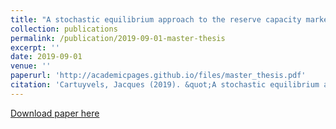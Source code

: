 ```yaml
---
title: "A stochastic equilibrium approach to the reserve capacity market under the risk-aversion paradigm"
collection: publications
permalink: /publication/2019-09-01-master-thesis
excerpt: ''
date: 2019-09-01
venue: ''
paperurl: 'http://academicpages.github.io/files/master_thesis.pdf'
citation: 'Cartuyvels, Jacques (2019). &quot;A stochastic equilibrium approach to the reserve capacity market under the risk-aversion paradigm&quot;'
---
```


[Download paper here](http://academicpages.github.io/files/paper3.pdf)
